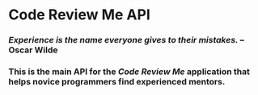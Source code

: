 Code Review Me API
===================
### *Experience is the name everyone gives to their mistakes.* – Oscar Wilde

### This is the main API for the *Code Review Me* application that helps novice programmers find experienced mentors.
